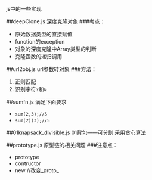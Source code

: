 js中的一些实现

##deepClone.js 深度克隆对象
###考点：
* 原始数据类型的直接赋值
* function的exception
* 对象的深度克隆中Array类型的判断
* 克隆函数的递归调用

##url2obj.js url参数转对象
###方法：
1. 正则匹配
2. 识别字符`?`和`&`

##sumfn.js 满足下面要求
* `sum(2,3);//5`
* `sum(2)(3);//5`

##01knapsack_divisible.js 01背包——可分割
采用贪心算法

##prototype.js 原型链的相关问题
###注意点：
* prototype
* contructor
* new //改变_proto_
